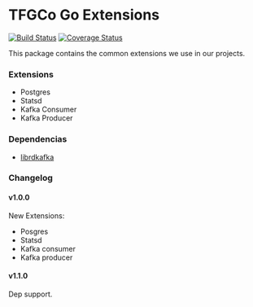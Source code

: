 TFGCo Go Extensions
===================

[![Build Status](https://travis-ci.org/topfreegames/extensions.svg?branch=master)](https://travis-ci.org/topfreegames/extensions)
[![Coverage Status](https://coveralls.io/repos/github/topfreegames/extensions/badge.svg?branch=master)](https://coveralls.io/github/topfreegames/extensions?branch=master)

This package contains the common extensions we use in our projects.

### Extensions
* Postgres
* Statsd
* Kafka Consumer
* Kafka Producer

### Dependencias
* [librdkafka](https://github.com/edenhill/librdkafka)
  
### Changelog
#### v1.0.0

New Extensions:

* Posgres
* Statsd
* Kafka consumer
* Kafka producer

#### v1.1.0

Dep support.
